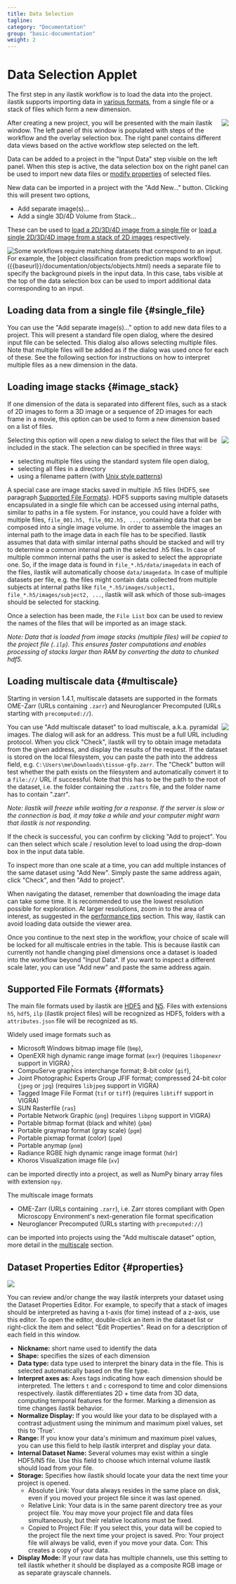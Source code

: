 ```yaml
---
title: Data Selection
tagline:
category: "Documentation"
group: "basic-documentation"
weight: 2
---
```

# Data Selection Applet

The first step in any ilastik workflow is to load the data into the
project. ilastik supports importing data in [various formats](#formats), from
a single file or a stack of files which form a new dimension.

<div style="float: right;" markdown="1">
<a href="screenshots/data_selection-window_layout.png" data-toggle="lightbox"><img src="screenshots/data_selection-window_layout.png" class="img-responsive" /></a>
</div>

After creating a new project, you will be presented with the main ilastik
window. The left panel of this window is populated with steps of the
workflow and the overlay selection box. The right panel contains different
data views based on the active workflow step selected on the left.

Data can be added to a project in the "Input Data" step visible on the left
panel. When this step is active, the data selection box on the right panel
can be used to import new data files or [modify properties](#properties) of
selected files.


New data can be imported in a project with the "Add New..." button.
Clicking this will present two options,
 * Add separate image(s)...
 * Add a single 3D/4D Volume from Stack...

These can be used to [load a 2D/3D/4D image from a single file](#single_file) or [load
a single 2D/3D/4D image from a stack of 2D images](#image_stack) respectively.

<div style="float: left;" markdown="1">
<a href="screenshots/data_selection-tabs.png" data-toggle="lightbox"><img src="screenshots/data_selection-tabs.png" class="img-responsive" /></a>
</div>
Some workflows require matching datasets that correspond to an input. For
example, the
[object classification from prediction maps workflow]({{baseurl}}/documentation/objects/objects.html) needs a separate
file to specify the background pixels in the input data. In this case, tabs
visible at the top of the data selection box can be used to import
additional data corresponding to an input.

<div style="clear: right;" />

## Loading data from a single file {#single_file}

You can use the "Add separate image(s)..." option to add new data
files to a project. This will present a standard file open dialog, where
the desired input file can be selected. This dialog also allows selecting
multiple files. Note that multiple files will be added as if the dialog was
used once for each of these. See the following section for instructions on
how to interpret multiple files as a new dimension in the data.

## Loading image stacks {#image_stack}

If one dimension of the data is separated into different files, such as a
stack of 2D images to form a 3D image or a sequence of 2D images for each
frame in a movie, this option can be used to form a new dimension based on
a list of files.

<div style="float: right;" markdown="1">
<a href="screenshots/data_selection-image_stack.png" data-toggle="lightbox"><img src="screenshots/data_selection-image_stack.png" class="img-responsive" /></a>
</div>

Selecting this option will open a new dialog to select the files that will
be included in the stack. The selection can be specified in three ways:
 * selecting multiple files using the standard system file open dialog,
 * selecting all files in a directory
 * using a filename pattern (with [Unix style patterns](https://docs.python.org/2/library/glob.html))

A special case are image stacks saved in multiple .h5 files (HDF5, see paragraph
[Supported File Formats](#formats)). HDF5 supports saving multiple datasets
encapsulated in a single file which can be accessed using internal paths,
similar to paths in a file system. For instance, you could have a folder with
multiple files, `file_001.h5, file_002.h5, ...`, containing data that can be
composed into a single image volume. In order to assemble the images an
internal path to the image data in each file has to be specified.
Ilastik assumes that data with similar internal paths should be stacked and will
try to determine a common internal path in the selected .h5 files.
In case of multiple common internal paths the user is asked to select the
appropriate one.
So, if the image data is found in `file_*.h5/data/imagedata` in each of the
files, ilastik will automatically choose `data/imagedata`.
In case of multiple datasets per file, e.g. the files might contain data
collected from multiple subjects at internal paths like
`file_*.h5/images/subject1, file_*.h5/images/subject2, ...`, ilastik will ask
which of those sub-images should be selected for stacking.

Once a selection has been made, the `File List` box can be used to review
the names of the files that will be imported as an image stack.

_Note: Data that is loaded from image stacks (multiple files) will be copied to the project file (`.ilp`).
This ensures faster computations and enables processing of stacks larger than RAM by converting the data to chunked hdf5._

## Loading multiscale data {#multiscale}

Starting in version 1.4.1, multiscale datasets are supported in the formats OME-Zarr (URLs containing `.zarr`) and Neuroglancer Precomputed (URLs starting with `precomputed://`).

<div style="float: right;" markdown="1">
<a href="screenshots/data_selection-multiscale.png" data-toggle="lightbox"><img src="screenshots/data_selection-multiscale.png" class="img-responsive" /></a>
</div>

You can use "Add multiscale dataset" to load multiscale, a.k.a. pyramidal images.
The dialog will ask for an address.
This must be a full URL including protocol.
When you click "Check", ilastik will try to obtain image metadata from the given address, and display the results of the request.
If the dataset is stored on the local filesystem, you can paste the path into the address field, e.g. `C:\Users\me\Downloads\tissue-gfp.zarr`.
The "Check" button will test whether the path exists on the filesystem and automatically convert it to a `file:///` URL if successful.
Note that this has to be the path to the root of the dataset, i.e. the folder containing the `.zattrs` file, and the folder name has to contain ".zarr".

_Note: ilastik will freeze while waiting for a response. If the server is slow or the connection is bad, it may take a while and your computer might warn that ilastik is not responding._

If the check is successful, you can confirm by clicking "Add to project". You can then select which scale /
resolution level to load using the drop-down box in the input data table.

To inspect more than one scale at a time, you can add multiple instances of the same dataset using "Add New".
Simply paste the same address again, click "Check", and then "Add to project".

When navigating the dataset, remember that downloading the image data can take some time.
It is recommended to use the lowest resolution possible for exploration.
At larger resolutions, zoom in to the area of interest, as suggested in the [performance tips][performance-tips] section.
This way, ilastik can avoid loading data outside the viewer area.

Once you continue to the next step in the workflow, your choice of scale will be locked for all multiscale entries in the table.
This is because ilastik can currently not handle changing pixel dimensions once a dataset is loaded into the workflow beyond "Input Data".
If you want to inspect a different scale later, you can use "Add new" and paste the same address again.


<div style="clear: right;" />

## Supported File Formats {#formats}

The main file formats used by ilastik are [HDF5](https://www.hdfgroup.org/solutions/hdf5/) and [N5](https://github.com/saalfeldlab/n5#n5--). Files with extensions `h5`, `hdf5`, `ilp` (ilastik project files) will be recognized as HDF5, folders with a `attributes.json` file will be recognized as `N5`.

Widely used image formats such as
 * Microsoft Windows bitmap image file (`bmp`),
 * OpenEXR high dynamic range image format (`exr`) (requires `libopenexr` support in VIGRA) ,
 * CompuServe graphics interchange format; 8-bit color (`gif`),
 * Joint Photographic Experts Group JFIF format; compressed 24-bit color (`jpeg` or `jpg`) (requires `libjpeg` support in VIGRA)
 * Tagged Image File Format (`tif` or `tiff`) (requires `libtiff` support in VIGRA)
 * SUN Rasterfile (`ras`)
 * Portable Network Graphic (`png`) (requires `libpng` support in VIGRA)
 * Portable bitmap format (black and white) (`pbm`)
 * Portable graymap format (gray scale) (`pgm`)
 * Portable pixmap format (color) (`ppm`)
 * Portable anymap (`pnm`)
 * Radiance RGBE high dynamic range image format (`hdr`)
 * Khoros Visualization image file (`xv`)

can be imported directly into a project, as well as NumPy binary array
files with extension `npy`.

The multiscale image formats
* OME-Zarr (URLs containing `.zarr`), i.e. Zarr stores compliant with Open Microscopy Environment's next-generation file format specification
* Neuroglancer Precomputed (URLs starting with `precomputed://`)

can be imported into projects using the "Add multiscale dataset" option, more detail in the [multiscale](#multiscale) section.


## Dataset Properties Editor {#properties}

<a href="screenshots/data_selection-file_properties.png" data-toggle="lightbox"><img src="screenshots/data_selection-file_properties.png" class="img-responsive" /></a>

You can review and/or change the way ilastik interprets your dataset using the Dataset Properties Editor.
For example, to specify that a stack of images should be interpreted as having a t-axis (for time) instead of a z-axis, use this editor.
To open the editor, double-click an item in the dataset list or right-click the item and select "Edit Properties".
Read on for a description of each field in this window.

- **Nickname:** short name used to identify the data
- **Shape:** specifies the sizes of each dimension
- **Data type:** data type used to interpret the binary data in the file. This is selected automatically based on the file type.
- **Interpret axes as:** Axes tags indicating how each dimension should be interpreted.
The letters `t` and `c` correspond to time and color dimensions
respectively. ilastik differentiates 2D + time data from 3D data, computing
temporal features for the former. Marking a dimension as time changes
ilastik behavior.
- **Normalize Display:** If you would like your data to be displayed with a contrast adjustment using the minimum and maximum pixel values, set this to 'True'.
- **Range:** If you know your data's minimum and maximum pixel values, you can use this field to help ilastik interpret and display your data.
- **Internal Dataset Name:** Several volumes may exist within a single HDF5/N5 file. Use this field to choose which internal volume ilastik should load from your file.
- **Storage:** Specifies how ilastik should locate your data the next time your project is opened.
  - Absolute Link: Your data always resides in the same place on disk, even if you moved your project file since it was last opened.
  - Relative Link: Your data is in the same parent directory tree as your project file.  You may move your project file and data files simultaneously, but their relative locations must be fixed.
  - Copied to Project File: If you select this, your data will be copied to the project file the next time your project is saved.  Pro: Your project file will always be valid, even if you move your data.  Con: This creates a copy of your data.
- **Display Mode:** If your raw data has multiple channels, use this setting to tell ilastik whether it should be displayed as a composite RGB image or as separate grayscale channels.


[performance-tips]: {{site.baseurl}}/documentation/basics/performance_tips
